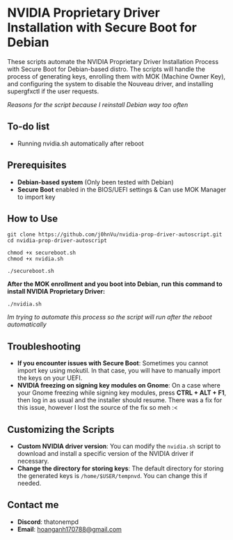 # NVIDIA Proprietary Driver Installation with Secure Boot for Debian

These scripts automate the NVIDIA Proprietary Driver Installation Process with Secure Boot for Debian-based distro. The scripts will handle the process of generating keys, enrolling them with MOK (Machine Owner Key), and configuring the system to disable the Nouveau driver, and installing supergfxctl if the user requests.

*Reasons for the script because I reinstall Debian way too often*

## To-do list
- Running nvidia.sh automatically after reboot

## Prerequisites

- **Debian-based system** (Only been tested with Debian)
- **Secure Boot** enabled in the BIOS/UEFI settings & Can use MOK Manager to import key

## How to Use

```
git clone https://github.com/j0hnVu/nvidia-prop-driver-autoscript.git
cd nvidia-prop-driver-autoscript

chmod +x secureboot.sh
chmod +x nvidia.sh

./secureboot.sh
```

**After the MOK enrollment and you boot into Debian, run this command to install NVIDIA Proprietary Driver:**

```
./nvidia.sh
```
*Im trying to automate this process so the script will run after the reboot automatically*

## Troubleshooting

- **If you encounter issues with Secure Boot**: Sometimes you cannot import key using mokutil. In that case, you will have to manually import the keys on your UEFI.
- **NVIDIA freezing on signing key modules on Gnome**: On a case where your Gnome freezing while signing key modules, press **CTRL + ALT + F1**, then log in as usual and the installer should resume. There was a fix for this issue, however I lost the source of the fix so meh :<

## Customizing the Scripts

- **Custom NVIDIA driver version**: You can modify the `nvidia.sh` script to download and install a specific version of the NVIDIA driver if necessary.
- **Change the directory for storing keys**: The default directory for storing the generated keys is `/home/$USER/tempnvd`. You can change this if needed.


## Contact me
- **Discord**: thatonempd
- **Email**: hoanganh170788@gmail.com
